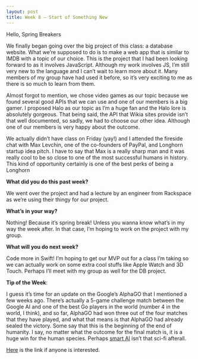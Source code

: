 ```yaml
---
layout: post
title: Week 8 – Start of Something New
---
```

Hello, Spring Breakers


We finally began going over the big project of this class: a database website. What we’re supposed to do is to make a web app that is similar to IMDB with a topic of our choice. This is the project that I had been looking forward to as it involves JavaScript. Although my work involves JS, I’m still very new to the language and I can’t wait to learn more about it. Many members of my group have had used it before, so it’s very exciting to me as there is so much to learn from them.


Almost forgot to mention, we chose video games as our topic because we found several good APIs that we can use and one of our members is a big gamer. I proposed Halo as our topic as I’m a huge fan and the Halo lore is absolutely gorgeous. That being said, the API that Wikia sites provide isn’t that well documented, so sadly, we had to choose our other idea. Although one of our members is very happy about the outcome.


We actually didn’t have class on Friday (yay!) and I attended the fireside chat with Max Levchin, one of the co-founders of PayPal, and Longhorn startup idea pitch. I have to say that Max is a really sharp man and it was really cool to be so close to one of the most successful humans in history. This kind of opportunity certainly is one of the best perks of being a Longhorn


**What did you do this past week?**


We went over the project and had a lecture by an engineer from Rackspace as we’re using their thingy for our project.


**What’s in your way?**


Nothing! Because it’s spring break! Unless you wanna know what’s in my way the week after. In that case, I’m hoping to work on the project with my group.


**What will you do next week?**


Code more in Swift! I’m hoping to get our MVP out for a class I’m taking so we can actually work on some extra cool stuffs like Apple Watch and 3D Touch. Perhaps I’ll meet with my group as well for the DB project.


**Tip of the Week**: 


I guess it’s time for an update on the Google’s AlphaGO that I mentioned a few weeks ago. There’s actually a 5-game challenge match between the Google AI and one of the best Go players in the world (number 4 in the world, I think), and so far, AlphaGO had won three out of the four matches that they have played, and what that means is that AlphaGO had already sealed the victory. Some say that this is the beginning of the end of humanity. I say, no matter what the outcome for the final match is, it is a huge win for the human species. Perhaps [smart AI]( http://www.halopedia.org/Smart_AI) isn’t that sci-fi afterall.


[Here]( https://deepmind.com/alpha-go.html) is the link if anyone is interested.

